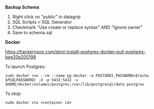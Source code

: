 __Backup Schema__

1. Right click on "public" in datagrip
2. SQL Scripts > SQL Generator
3. Checkmark "Use create or replace syntax" AND "Ignore owner"
4. Save to schema.sql

__Docker__

https://hackernoon.com/dont-install-postgres-docker-pull-postgres-bee20e200198

To launch Postgres:

```sudo docker run --rm --name pg-docker -e POSTGRES_PASSWORD=$(echo $PSQLPASSWORD) -d -p 5432:5432 -v $HOME/docker/volumes/postgres:/var/lib/postgresql/data postgres```

To stop:

```sudo docker sto <container id>```